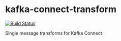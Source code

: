 # kafka-connect-transform

[![Build Status](https://travis-ci.org/sysco-middleware/kafka-connect-transform.svg?branch=master)](https://travis-ci.org/sysco-middleware/kafka-connect-transform)

Single message transforms for Kafka Connect
